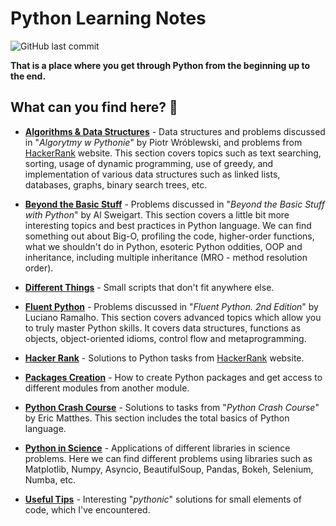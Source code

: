 # **Python Learning Notes**

![GitHub last commit](https://img.shields.io/github/last-commit/mateuszk098/python_learning_tools)

**That is a place where you get through Python from the beginning up to the end.**

## **What can you find here? 🐍**

- **[Algorithms & Data Structures](https://github.com/mateuszk098/python_learning_tools/tree/master/algorithms_and_data_structures)** - Data structures and problems discussed in "_Algorytmy w Pythonie_" by Piotr Wróblewski, and problems from [HackerRank](https://www.hackerrank.com/domains/algorithms) website. This section covers topics such as text searching, sorting, usage of dynamic programming, use of greedy, and implementation of various data structures such as linked lists, databases, graphs, binary search trees, etc.

- **[Beyond the Basic Stuff](https://github.com/mateuszk098/python_learning_tools/tree/master/beyond_the_basic_stuff)** - Problems discussed in "_Beyond the Basic Stuff with Python_" by Al Sweigart. This section covers a little bit more interesting topics and best practices in Python language. We can find something out about Big-O, profiling the code, higher-order functions,  what we shouldn't do in Python, esoteric Python oddities, OOP and inheritance, including multiple inheritance (MRO - method resolution order).

- **[Different Things](https://github.com/mateuszk098/python_learning_tools/tree/master/different_things)** - Small scripts that don't fit anywhere else.

- **[Fluent Python](https://github.com/mateuszk098/python_learning_tools/tree/master/fluent_python)** - Problems discussed in "_Fluent Python. 2nd Edition_" by Luciano Ramalho. This section covers advanced topics which allow you to truly master Python skills. It covers data structures, functions as objects, object-oriented idioms, control flow and metaprogramming.
  
- **[Hacker Rank](https://github.com/mateuszk098/python_learning_tools/tree/master/hacker_rank)** - Solutions to Python tasks from [HackerRank](https://www.hackerrank.com/domains/python) website.

- **[Packages Creation](https://github.com/mateuszk098/python_learning_tools/tree/master/packages_creation)** - How to create Python packages and get access to different modules from another module.
  
- **[Python Crash Course](https://github.com/mateuszk098/python_learning_tools/tree/master/python_crash_course)** - Solutions to tasks from "_Python Crash Course_" by Eric Matthes. This section includes the total basics of Python language.
  
- **[Python in Science](https://github.com/mateuszk098/python_learning_tools/tree/master/python_in_science)** - Applications of different libraries in science problems. Here we can find different problems using libraries such as Matplotlib, Numpy, Asyncio, BeautifulSoup, Pandas, Bokeh, Selenium, Numba, etc.
  
- **[Useful Tips](https://github.com/mateuszk098/python_learning_tools/tree/master/useful_tips)** - Interesting "_pythonic_" solutions for small elements of code, which I've encountered.
